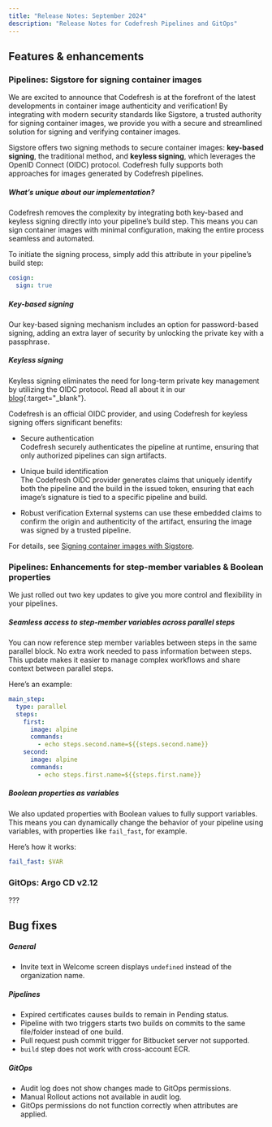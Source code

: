 ```yaml
---
title: "Release Notes: September 2024"
description: "Release Notes for Codefresh Pipelines and GitOps"
---
```

## Features & enhancements

### Pipelines: Sigstore for signing container images

We are excited to announce that Codefresh is at the forefront of the latest developments in container image authenticity and verification! 
By integrating with modern security standards like Sigstore, a trusted authority for signing container images, we provide you with a secure and streamlined solution for signing and verifying container images.

Sigstore offers two signing methods to secure container images: **key-based signing**, the traditional method, and **keyless signing**, which leverages the OpenID Connect (OIDC) protocol. 
Codefresh fully supports both approaches for images generated by Codefresh pipelines.

##### What’s unique about our implementation?
Codefresh removes the complexity by integrating both key-based and keyless signing directly into your pipeline’s build step. This means you can sign container images with minimal configuration, making the entire process seamless and automated.

To initiate the signing process, simply add this attribute in your pipeline’s build step:

```yaml
cosign:
  sign: true
```

##### Key-based signing
Our key-based signing mechanism includes an option for password-based signing, adding an extra layer of security by unlocking the private key with a passphrase.

##### Keyless signing
Keyless signing eliminates the need for long-term private key management by utilizing the OIDC protocol. 
Read all about it in our [blog](https://codefresh.io/blog/securing-containers-oidc/){:target="\_blank"}.

Codefresh is an official OIDC provider, and using Codefresh for keyless signing offers significant benefits:
* Secure authentication  
  Codefresh securely authenticates the pipeline at runtime, ensuring that only authorized pipelines can sign artifacts.

* Unique build identification  
  The Codefresh OIDC provider generates claims that uniquely identify both the pipeline and the build in the issued token, ensuring that each image’s signature is tied to a specific pipeline and build.

* Robust verification 
  External systems can use these embedded claims to confirm the origin and authenticity of the artifact, ensuring the image was signed by a trusted pipeline.

For details, see [Signing container images with Sigstore]({{site.baseurl}}/docs/pipelines/steps/build/#signing-container-images-with-sigstore).






### Pipelines: Enhancements for step-member variables & Boolean properties 
We just rolled out two key updates to give you more control and flexibility in your pipelines.
 
##### Seamless access to step-member variables across parallel steps 

You can now reference step member variables between steps in the same parallel block. No extra work needed to pass information between steps. This update makes it easier to manage complex workflows and share context between parallel steps. 

Here’s an example:

```yaml
main_step:
  type: parallel
  steps:
    first:
      image: alpine
      commands:
        - echo steps.second.name=${{steps.second.name}}
    second:
      image: alpine
      commands:
        - echo steps.first.name=${{steps.first.name}}
```

##### Boolean properties as variables

We also updated properties with Boolean values to fully support variables. This means you can dynamically change the behavior of your pipeline using variables, with properties like `fail_fast`, for example.

Here’s how it works:

```yaml
fail_fast: $VAR
```

### GitOps: Argo CD v2.12 
???


## Bug fixes

##### General 
* Invite text in Welcome screen displays `undefined` instead of the organization name. 

##### Pipelines 
* Expired certificates causes builds to remain in Pending status.
* Pipeline with two triggers starts two builds on commits to the same file/folder instead of one build.
* Pull request push commit trigger for Bitbucket server not supported. 
* `build` step does not work with cross-account ECR. 


##### GitOps 
<!--- * `fullnameOverride` when set in Argo CD Helm chart results in failure to reach service. (CR-cr-25000 Ilya)-->
* Audit log does not show changes made to GitOps permissions. 
* Manual Rollout actions not available in audit log.
* GitOps permissions do not function correctly when attributes are applied.

